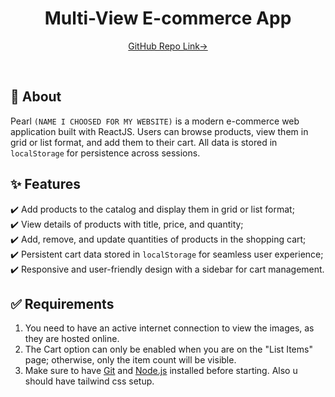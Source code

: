 <h1 align="center">Multi-View E-commerce App</h1>

<p align="center">
  <a href="https://github.com/MQ-06/Pearl-An-Ecommerce-App.git" target="_blank">GitHub Repo Link-></a>
</p>

<br>

## :dart: About

Pearl `(NAME I CHOOSED FOR MY WEBSITE)` is a modern e-commerce web application built with ReactJS. Users can browse products, view them in grid or list format, and add them to their cart. All data is stored in `localStorage` for persistence across sessions.


## :sparkles: Features ##

:heavy_check_mark: Add products to the catalog and display them in grid or list format;\
:heavy_check_mark: View details of products with title, price, and quantity;\
:heavy_check_mark: Add, remove, and update quantities of products in the shopping cart;\
:heavy_check_mark: Persistent cart data stored in `localStorage` for seamless user experience;\
:heavy_check_mark: Responsive and user-friendly design with a sidebar for cart management.


## :white_check_mark: Requirements

1. You need to have an active internet connection to view the images, as they are hosted online.
2. The Cart option can only be enabled when you are on the "List Items" page; otherwise, only the item count will be visible.
3. Make sure to have [Git](https://git-scm.com) and [Node.js](https://nodejs.org/en/) installed before starting. Also u should have tailwind css setup.







